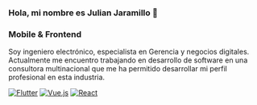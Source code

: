 ### Hola, mi nombre es Julian Jaramillo 👋

### Mobile & Frontend

Soy ingeniero electrónico, especialista en Gerencia y negocios digitales. Actualmente me encuentro trabajando en desarrollo de software en una consultora multinacional que me ha permitido desarrollar mi perfil profesional en esta industria.


[![Flutter](https://img.shields.io/badge/Flutter-02569B?style=for-the-badge&logo=flutter&logoColor=white)]()
[![Vue.js](https://img.shields.io/badge/Vue.js-35495E?style=for-the-badge&logo=vue.js&logoColor=4FC08D)]()
[![React](https://https://img.shields.io/badge/-ReactJs-61DAFB?logo=react&logoColor=white&style=for-the-badge)]()

<!--
**JulianSantiago24/JulianSantiago24** is a ✨ _special_ ✨ repository because its `README.md` (this file) appears on your GitHub profile.

 

